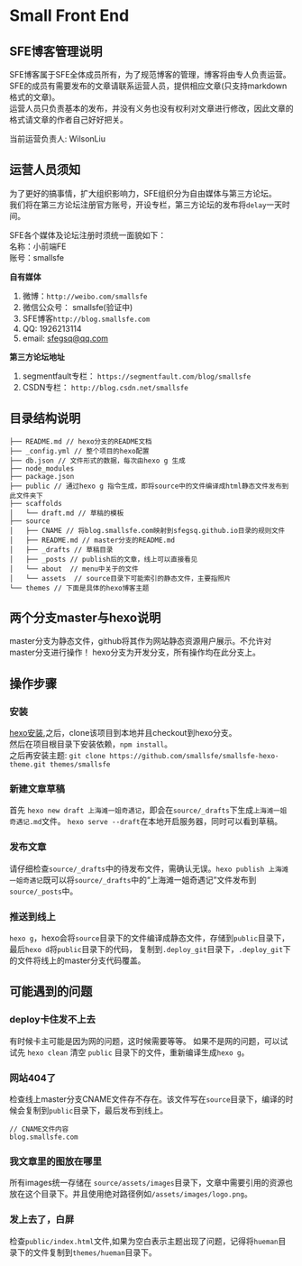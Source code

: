 # Small Front End 
## SFE博客管理说明
SFE博客属于SFE全体成员所有，为了规范博客的管理，博客将由专人负责运营。  
SFE的成员有需要发布的文章请联系运营人员，提供相应文章(只支持markdown格式的文章)。  
运营人员只负责基本的发布，并没有义务也没有权利对文章进行修改，因此文章的格式请文章的作者自己好好把关。

当前运营负责人: WilsonLiu

## 运营人员须知
为了更好的搞事情，扩大组织影响力，SFE组织分为自由媒体与第三方论坛。  
我们将在第三方论坛注册官方账号，开设专栏，第三方论坛的发布将`delay`一天时间。

SFE各个媒体及论坛注册时须统一面貌如下：  
名称：小前端FE  
账号：smallsfe  


**自有媒体**  

1. 微博：`http://weibo.com/smallsfe`
2. 微信公众号： smallsfe(验证中)
3. SFE博客`http://blog.smallsfe.com`
4. QQ: 1926213114
5. email: sfegsq@qq.com

**第三方论坛地址**

1. segmentfault专栏： `https://segmentfault.com/blog/smallsfe`
2. CSDN专栏： `http://blog.csdn.net/smallsfe`


## 目录结构说明
```
├── README.md // hexo分支的README文档
├── _config.yml // 整个项目的hexo配置
├── db.json // 文件形式的数据，每次由hexo g 生成 
├── node_modules 
├── package.json 
├── public // 通过hexo g 指令生成，即将source中的文件编译成html静态文件发布到此文件夹下
├── scaffolds  
│   └── draft.md // 草稿的模板
├── source 
│   ├── CNAME // 将blog.smallsfe.com映射到sfegsq.github.io目录的规则文件
│   ├── README.md // master分支的README.md
│   ├── _drafts // 草稿目录
│   ├── _posts // publish后的文章，线上可以直接看见
│   └── about  // menu中关于的文件
│   └── assets  // source目录下可能索引的静态文件，主要指照片
└── themes // 下面是具体的hexo博客主题
```

## 两个分支master与hexo说明
master分支为静态文件，github将其作为网站静态资源用户展示。不允许对master分支进行操作！
hexo分支为开发分支，所有操作均在此分支上。

## 操作步骤
### 安装
[hexo安装](https://hexo.io/zh-cn/docs/),之后，clone该项目到本地并且checkout到hexo分支。   
然后在项目根目录下安装依赖，`npm install`。  
之后再安装主题: `git clone https://github.com/smallsfe/smallsfe-hexo-theme.git themes/smallsfe`

### 新建文章草稿
首先 `hexo new draft 上海滩一姐奇遇记`，即会在`source/_drafts`下生成`上海滩一姐奇遇记.md`文件。
`hexo serve --draft`在本地开启服务器，同时可以看到草稿。

### 发布文章
请仔细检查`source/_drafts`中的待发布文件，需确认无误。`hexo publish 上海滩一姐奇遇记`既可以将`source/_drafts`中的“上海滩一姐奇遇记”文件发布到`source/_posts`中。

### 推送到线上
`hexo g`，hexo会将`source`目录下的文件编译成静态文件，存储到`public`目录下，最后`hexo d`将`public`目录下的代码，
复制到`.deploy_git`目录下，`.deploy_git`下的文件将线上的master分支代码覆盖。

## 可能遇到的问题
### deploy卡住发不上去
有时候卡主可能是因为网的问题，这时候需要等等。
如果不是网的问题，可以试试先 `hexo clean` 清空 `public` 目录下的文件，重新编译生成`hexo g`。
### 网站404了
检查线上master分支CNAME文件存不存在。该文件写在`source`目录下，编译的时候会复制到`public`目录下，最后发布到线上。
```
// CNAME文件内容
blog.smallsfe.com
```
### 我文章里的图放在哪里
所有images统一存储在 `source/assets/images`目录下，文章中需要引用的资源也放在这个目录下。并且使用绝对路径例如`/assets/images/logo.png`。

### 发上去了，白屏
检查`public/index.html`文件,如果为空白表示主题出现了问题，记得将`hueman`目录下的文件复制到`themes/hueman`目录下。